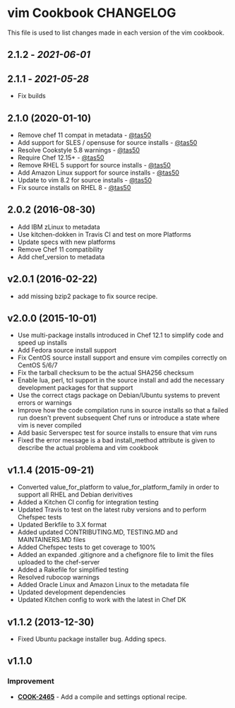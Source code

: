 # vim Cookbook CHANGELOG

This file is used to list changes made in each version of the vim cookbook.

## 2.1.2 - *2021-06-01*

## 2.1.1 - *2021-05-28*

- Fix builds

## 2.1.0 (2020-01-10)

- Remove chef 11 compat in metadata - [@tas50](https://github.com/tas50)
- Add support for SLES / opensuse for source installs - [@tas50](https://github.com/tas50)
- Resolve Cookstyle 5.8 warnings - [@tas50](https://github.com/tas50)
- Require Chef 12.15+ - [@tas50](https://github.com/tas50)
- Remove RHEL 5 support for source installs - [@tas50](https://github.com/tas50)
- Add Amazon Linux support for source installs - [@tas50](https://github.com/tas50)
- Update to vim 8.2 for source installs - [@tas50](https://github.com/tas50)
- Fix source installs on RHEL 8 - [@tas50](https://github.com/tas50)

## 2.0.2 (2016-08-30)

- Add IBM zLinux to metadata
- Use kitchen-dokken in Travis CI and test on more Platforms
- Update specs with new platforms
- Remove Chef 11 compatibility
- Add chef_version to metadata

## v2.0.1 (2016-02-22)

- add missing bzip2 package to fix source recipe.

## v2.0.0 (2015-10-01)

- Use multi-package installs introduced in Chef 12.1 to simplify code and speed up installs
- Add Fedora source install support
- Fix CentOS source install support and ensure vim compiles correctly on CentOS 5/6/7
- Fix the tarball checksum to be the actual SHA256 checksum
- Enable lua, perl, tcl support in the source install and add the necessary development packages for that support
- Use the correct ctags package on Debian/Ubuntu systems to prevent errors or warnings
- Improve how the code compilation runs in source installs so that a failed run doesn't prevent subsequent Chef runs or introduce a state where vim is never compiled
- Add basic Serverspec test for source installs to ensure that vim runs
- Fixed the error message is a bad install_method attribute is given to describe the actual problema and vim cookbook

## v1.1.4 (2015-09-21)

- Converted value_for_platform to value_for_platform_family in order to support all RHEL and Debian derivitives
- Added a Kitchen CI config for integration testing
- Updated Travis to test on the latest ruby versions and to perform Chefspec tests
- Updated Berkfile to 3.X format
- Added updated CONTRIBUTING.MD, TESTING.MD and MAINTAINERS.MD files
- Added Chefspec tests to get coverage to 100%
- Added an expanded .gitignore and a chefignore file to limit the files uploaded to the chef-server
- Added a Rakefile for simplified testing
- Resolved rubocop warnings
- Added Oracle Linux and Amazon Linux to the metadata file
- Updated development dependencies
- Updated Kitchen config to work with the latest in Chef DK

## v1.1.2 (2013-12-30)

- Fixed Ubuntu package installer bug. Adding specs.

## v1.1.0

### Improvement

- **[COOK-2465](https://tickets.opscode.com/browse/COOK-2465)** - Add a compile and settings optional recipe.
